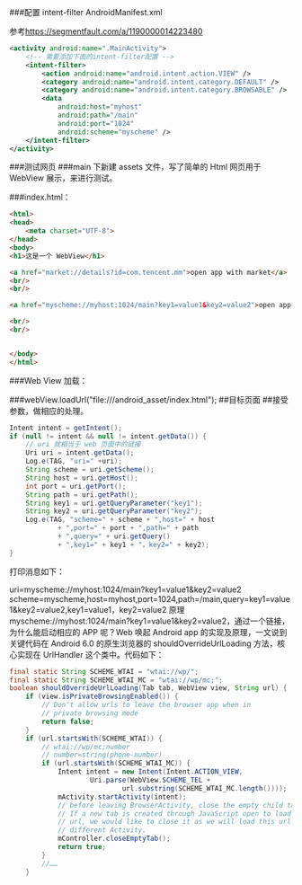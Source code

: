 ###配置 intent-filter
AndroidManifest.xml

参考<https://segmentfault.com/a/1190000014223480>
```xml
<activity android:name=".MainActivity">
    <!-- 需要添加下面的intent-filter配置 -->
    <intent-filter>
        <action android:name="android.intent.action.VIEW" />
        <category android:name="android.intent.category.DEFAULT" />
        <category android:name="android.intent.category.BROWSABLE" />
        <data
            android:host="myhost"
            android:path="/main"
            android:port="1024"
            android:scheme="myscheme" />
    </intent-filter>
</activity>
```
###测试网页
###main 下新建 assets 文件，写了简单的 Html 网页用于 WebView 展示，来进行测试。

###index.html：

```html
<html>
<head>
    <meta charset="UTF-8">
</head>
<body>
<h1>这是一个 WebView</h1>

<a href="market://details?id=com.tencent.mm">open app with market</a>
<br/>
<br/>

<a href="myscheme://myhost:1024/main?key1=value1&key2=value2">open app with Uri Scheme</a>

<br/>
<br/>


</body>
</html>
```
###Web View 加载：

###webView.loadUrl("file:///android_asset/index.html");
##目标页面
##接受参数，做相应的处理。

```java
Intent intent = getIntent();
if (null != intent && null != intent.getData()) {
    // uri 就相当于 web 页面中的链接
    Uri uri = intent.getData();
    Log.e(TAG, "uri=" +uri);
    String scheme = uri.getScheme();
    String host = uri.getHost();
    int port = uri.getPort();
    String path = uri.getPath();
    String key1 = uri.getQueryParameter("key1");
    String key2 = uri.getQueryParameter("key2");
    Log.e(TAG, "scheme=" + scheme + ",host=" + host
            + ",port=" + port + ",path=" + path
            + ",query=" + uri.getQuery()
            + ",key1=" + key1 + "，key2=" + key2);
}
```
打印消息如下：

uri=myscheme://myhost:1024/main?key1=value1&key2=value2
scheme=myscheme,host=myhost,port=1024,path=/main,query=key1=value1&key2=value2,key1=value1，key2=value2
原理
myscheme://myhost:1024/main?key1=value1&key2=value2，通过一个链接，为什么能启动相应的 APP 呢？Web 唤起 Android app 的实现及原理，一文说到关键代码在 Android 6.0 的原生浏览器的 shouldOverrideUrlLoading 方法，核心实现在 UrlHandler 这个类中。代码如下：
```java
final static String SCHEME_WTAI = "wtai://wp/";
final static String SCHEME_WTAI_MC = "wtai://wp/mc;";
boolean shouldOverrideUrlLoading(Tab tab, WebView view, String url) {
    if (view.isPrivateBrowsingEnabled()) {
        // Don't allow urls to leave the browser app when in
        // private browsing mode
        return false;
    }
    if (url.startsWith(SCHEME_WTAI)) {
        // wtai://wp/mc;number
        // number=string(phone-number)
        if (url.startsWith(SCHEME_WTAI_MC)) {
            Intent intent = new Intent(Intent.ACTION_VIEW,
                    Uri.parse(WebView.SCHEME_TEL +
                            url.substring(SCHEME_WTAI_MC.length())));
            mActivity.startActivity(intent);
            // before leaving BrowserActivity, close the empty child tab.
            // If a new tab is created through JavaScript open to load this
            // url, we would like to close it as we will load this url in a
            // different Activity.
            mController.closeEmptyTab();
            return true;
        }
        //……
    }
```
